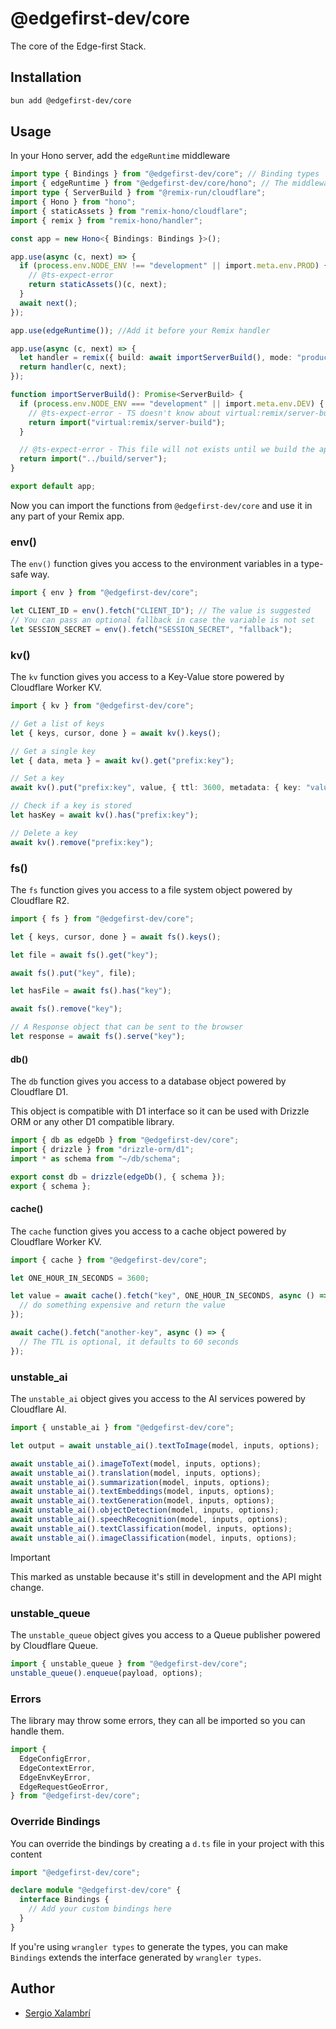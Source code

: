 # @edgefirst-dev/core

The core of the Edge-first Stack.

## Installation

```bash
bun add @edgefirst-dev/core
```

## Usage

In your Hono server, add the `edgeRuntime` middleware

```ts
import type { Bindings } from "@edgefirst-dev/core"; // Binding types
import { edgeRuntime } from "@edgefirst-dev/core/hono"; // The middleware
import type { ServerBuild } from "@remix-run/cloudflare";
import { Hono } from "hono";
import { staticAssets } from "remix-hono/cloudflare";
import { remix } from "remix-hono/handler";

const app = new Hono<{ Bindings: Bindings }>();

app.use(async (c, next) => {
  if (process.env.NODE_ENV !== "development" || import.meta.env.PROD) {
    // @ts-expect-error
    return staticAssets()(c, next);
  }
  await next();
});

app.use(edgeRuntime()); //Add it before your Remix handler

app.use(async (c, next) => {
  let handler = remix({ build: await importServerBuild(), mode: "production" });
  return handler(c, next);
});

function importServerBuild(): Promise<ServerBuild> {
  if (process.env.NODE_ENV === "development" || import.meta.env.DEV) {
    // @ts-expect-error - TS doesn't know about virtual:remix/server-build
    return import("virtual:remix/server-build");
  }

  // @ts-expect-error - This file will not exists until we build the app
  return import("../build/server");
}

export default app;
```

Now you can import the functions from `@edgefirst-dev/core` and use it in any part of your Remix app.

### env()

The `env()` function gives you access to the environment variables in a type-safe way.

```ts
import { env } from "@edgefirst-dev/core";

let CLIENT_ID = env().fetch("CLIENT_ID"); // The value is suggested
// You can pass an optional fallback in case the variable is not set
let SESSION_SECRET = env().fetch("SESSION_SECRET", "fallback");
```

### kv()

The `kv` function gives you access to a Key-Value store powered by Cloudflare Worker KV.

```ts
import { kv } from "@edgefirst-dev/core";

// Get a list of keys
let { keys, cursor, done } = await kv().keys();

// Get a single key
let { data, meta } = await kv().get("prefix:key");

// Set a key
await kv().put("prefix:key", value, { ttl: 3600, metadata: { key: "value" } });

// Check if a key is stored
let hasKey = await kv().has("prefix:key");

// Delete a key
await kv().remove("prefix:key");
```

### fs()

The `fs` function gives you access to a file system object powered by Cloudflare R2.

```ts
import { fs } from "@edgefirst-dev/core";

let { keys, cursor, done } = await fs().keys();

let file = await fs().get("key");

await fs().put("key", file);

let hasFile = await fs().has("key");

await fs().remove("key");

// A Response object that can be sent to the browser
let response = await fs().serve("key");
```

#### db()

The `db` function gives you access to a database object powered by Cloudflare D1.

This object is compatible with D1 interface so it can be used with Drizzle ORM or any other D1 compatible library.

```ts
import { db as edgeDb } from "@edgefirst-dev/core";
import { drizzle } from "drizzle-orm/d1";
import * as schema from "~/db/schema";

export const db = drizzle(edgeDb(), { schema });
export { schema };
```

#### cache()

The `cache` function gives you access to a cache object powered by Cloudflare Worker KV.

```ts
import { cache } from "@edgefirst-dev/core";

let ONE_HOUR_IN_SECONDS = 3600;

let value = await cache().fetch("key", ONE_HOUR_IN_SECONDS, async () => {
  // do something expensive and return the value
});

await cache().fetch("another-key", async () => {
  // The TTL is optional, it defaults to 60 seconds
});
```

### unstable_ai

The `unstable_ai` object gives you access to the AI services powered by Cloudflare AI.

```ts
import { unstable_ai } from "@edgefirst-dev/core";

let output = await unstable_ai().textToImage(model, inputs, options);

await unstable_ai().imageToText(model, inputs, options);
await unstable_ai().translation(model, inputs, options);
await unstable_ai().summarization(model, inputs, options);
await unstable_ai().textEmbeddings(model, inputs, options);
await unstable_ai().textGeneration(model, inputs, options);
await unstable_ai().objectDetection(model, inputs, options);
await unstable_ai().speechRecognition(model, inputs, options);
await unstable_ai().textClassification(model, inputs, options);
await unstable_ai().imageClassification(model, inputs, options);
```

> [!IMPORTANT]
> This marked as unstable because it's still in development and the API might change.

### unstable_queue

The `unstable_queue` object gives you access to a Queue publisher powered by Cloudflare Queue.

```ts
import { unstable_queue } from "@edgefirst-dev/core";
unstable_queue().enqueue(payload, options);
```

### Errors

The library may throw some errors, they can all be imported so you can handle them.

```ts
import {
  EdgeConfigError,
  EdgeContextError,
  EdgeEnvKeyError,
  EdgeRequestGeoError,
} from "@edgefirst-dev/core";
```

### Override Bindings

You can override the bindings by creating a `d.ts` file in your project with this content

```ts
import "@edgefirst-dev/core";

declare module "@edgefirst-dev/core" {
  interface Bindings {
    // Add your custom bindings here
  }
}
```

If you're using `wrangler types` to generate the types, you can make `Bindings` extends the interface generated by `wrangler types`.

## Author

- [Sergio Xalambrí](https://sergiodxa.com)
